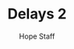 ---
image: /assets/img/kl/kl_delays_2.png
title: Delays 2
number: 2
categories:
  - Meditations
  - Difficulty
  - Delays
author: Hope Staff
notes: Delays 2
embed: >-
  EMBED_GOES_HERE
transcript: >-
  SOME LINES OF TEXT START HERE
---